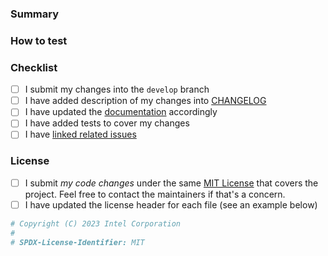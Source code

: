 <!-- Contributing guide: https://github.com/openvinotoolkit/datumaro/blob/develop/CONTRIBUTING.md -->

### Summary
<!--
Resolves #111 and #222.
Depends on #1000 (for series of dependent commits).

This PR introduces this capability to make the project better in this and that.

- Added this feature
- Removed that feature
- Fixed the problem #1234
-->

### How to test
<!-- Describe the testing procedure for reviewers, if changes are
not fully covered by unit tests or manual testing can be complicated. -->

### Checklist
<!-- Put an 'x' in all the boxes that apply -->
- [ ] I submit my changes into the `develop` branch
- [ ] I have added description of my changes into [CHANGELOG](https://github.com/openvinotoolkit/datumaro/blob/develop/CHANGELOG.md)
- [ ] I have updated the [documentation](
  https://github.com/openvinotoolkit/datumaro/tree/develop/docs) accordingly
- [ ] I have added tests to cover my changes
- [ ] I have [linked related issues](
  https://help.github.com/en/github/managing-your-work-on-github/linking-a-pull-request-to-an-issue#linking-a-pull-request-to-an-issue-using-a-keyword)

### License

- [ ] I submit _my code changes_ under the same [MIT License](
  https://github.com/openvinotoolkit/datumaro/blob/develop/LICENSE) that covers the project.
  Feel free to contact the maintainers if that's a concern.
- [ ] I have updated the license header for each file (see an example below)

```python
# Copyright (C) 2023 Intel Corporation
#
# SPDX-License-Identifier: MIT
```

